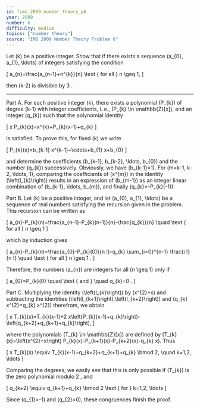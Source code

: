 ```yaml
---
id: fimo_2009_number_theory_p6
year: 2009
number: 6
difficulty: medium
topics: ["number theory"]
source: "IMO 2009 Number Theory Problem 6"
---
```


Let \(k\) be a positive integer. Show that if there exists a sequence \(a_{0}, a_{1}, \ldots\) of integers satisfying the condition

\[
a_{n}=\frac{a_{n-1}+n^{k}}{n} \text { for all } n \geq 1,
\]

then \(k-2\) is divisible by 3 .

---
Part A. For each positive integer \(k\), there exists a polynomial \(P_{k}\) of degree \(k-1\) with integer coefficients, i. e., \(P_{k} \in \mathbb{Z}[x]\), and an integer \(q_{k}\) such that the polynomial identity

\[
x P_{k}(x)=x^{k}+P_{k}(x-1)+q_{k}
\]

is satisfied. To prove this, for fixed \(k\) we write

\[
P_{k}(x)=b_{k-1} x^{k-1}+\cdots+b_{1} x+b_{0}
\]

and determine the coefficients \(b_{k-1}, b_{k-2}, \ldots, b_{0}\) and the number \(q_{k}\) successively. Obviously, we have \(b_{k-1}=1\). For \(m=k-1, k-2, \ldots, 1\), comparing the coefficients of \(x^{m}\) in the identity \(\left(I_{k}\right)\) results in an expression of \(b_{m-1}\) as an integer linear combination of \(b_{k-1}, \ldots, b_{m}\), and finally \(q_{k}=-P_{k}(-1)\)

Part B. Let \(k\) be a positive integer, and let \(a_{0}, a_{1}, \ldots\) be a sequence of real numbers satisfying the recursion given in the problem. This recursion can be written as

\[
a_{n}-P_{k}(n)=\frac{a_{n-1}-P_{k}(n-1)}{n}-\frac{q_{k}}{n} \quad \text { for all } n \geq 1
\]

which by induction gives

\[
a_{n}-P_{k}(n)=\frac{a_{0}-P_{k}(0)}{n !}-q_{k} \sum_{i=0}^{n-1} \frac{i !}{n !} \quad \text { for all } n \geq 1 .
\]

Therefore, the numbers \(a_{n}\) are integers for all \(n \geq 1\) only if

\[
a_{0}=P_{k}(0) \quad \text { and } \quad q_{k}=0 .
\]

Part C. Multiplying the identity \(\left(I_{k}\right)\) by \(x^{2}+x\) and subtracting the identities \(\left(I_{k+1}\right),\left(I_{k+2}\right)\) and \(q_{k} x^{2}=q_{k} x^{2}\) therefrom, we obtain

\[
x T_{k}(x)=T_{k}(x-1)+2 x\left(P_{k}(x-1)+q_{k}\right)-\left(q_{k+2}+q_{k+1}+q_{k}\right),
\]

where the polynomials \(T_{k} \in \mathbb{Z}[x]\) are defined by \(T_{k}(x)=\left(x^{2}+x\right) P_{k}(x)-P_{k+1}(x)-P_{k+2}(x)-q_{k} x\). Thus

\[
x T_{k}(x) \equiv T_{k}(x-1)+q_{k+2}+q_{k+1}+q_{k} \bmod 2, \quad k=1,2, \ldots
\]

Comparing the degrees, we easily see that this is only possible if \(T_{k}\) is the zero polynomial modulo 2 , and

\[
q_{k+2} \equiv q_{k+1}+q_{k} \bmod 2 \text { for } k=1,2, \ldots
\]

Since \(q_{1}=-1\) and \(q_{2}=0\), these congruences finish the proof.
